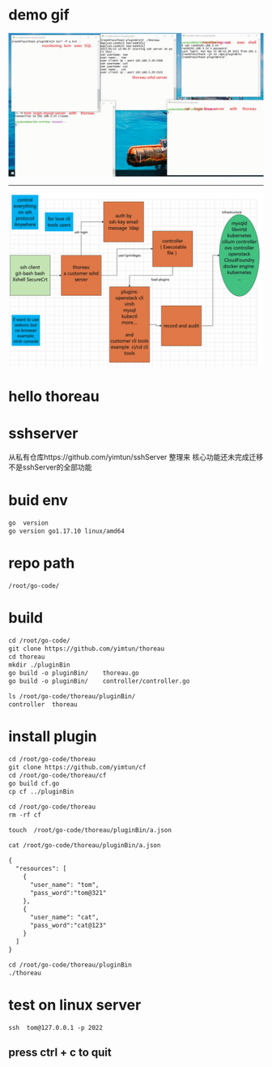 

# demo gif





![ex](README.assets/thoreau.gif)





----











![image-20220512214959982](README.assets/image-20220512214959982.png)









# hello thoreau









# sshserver


从私有仓库https://github.com/yimtun/sshServer 整理来  核心功能还未完成迁移 不是sshServer的全部功能


# buid env

```
go  version
go version go1.17.10 linux/amd64
```

# repo path

```
/root/go-code/
```


# build

```
cd /root/go-code/
git clone https://github.com/yimtun/thoreau
cd thoreau
mkdir ./pluginBin
go build -o pluginBin/    thoreau.go
go build -o pluginBin/    controller/controller.go 
```


```
ls /root/go-code/thoreau/pluginBin/
controller	thoreau
```


# install plugin


```
cd /root/go-code/thoreau
git clone https://github.com/yimtun/cf
cd /root/go-code/thoreau/cf
go build cf.go
cp cf ../pluginBin
```

```
cd /root/go-code/thoreau
rm -rf cf
```


```
touch  /root/go-code/thoreau/pluginBin/a.json
```


```
cat /root/go-code/thoreau/pluginBin/a.json
```

```
{
  "resources": [
    {
      "user_name": "tom",
      "pass_word":"tom@321"
    },
    {
      "user_name": "cat",
      "pass_word":"cat@123"
    }
  ]
}
```



```
cd /root/go-code/thoreau/pluginBin
./thoreau
```




# test on linux  server 


```
ssh  tom@127.0.0.1 -p 2022 
```

## press ctrl + c   to quit 



